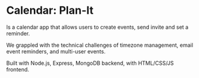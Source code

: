 # Calendar: Plan-It

Is a calendar app that allows users to create events, send invite and set a reminder.<br/>

We grappled with the technical challenges of timezone management, email event reminders, and multi-user events.<br/>

Built with Node.js, Express, MongoDB backend, with HTML/CSS/JS frontend.
